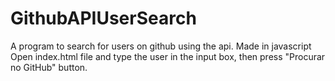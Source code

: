 # GithubAPIUserSearch
 A program to search for users on github using the api. Made in javascript
 Open index.html file and type the user in the input box, then press "Procurar no GitHub" button.
